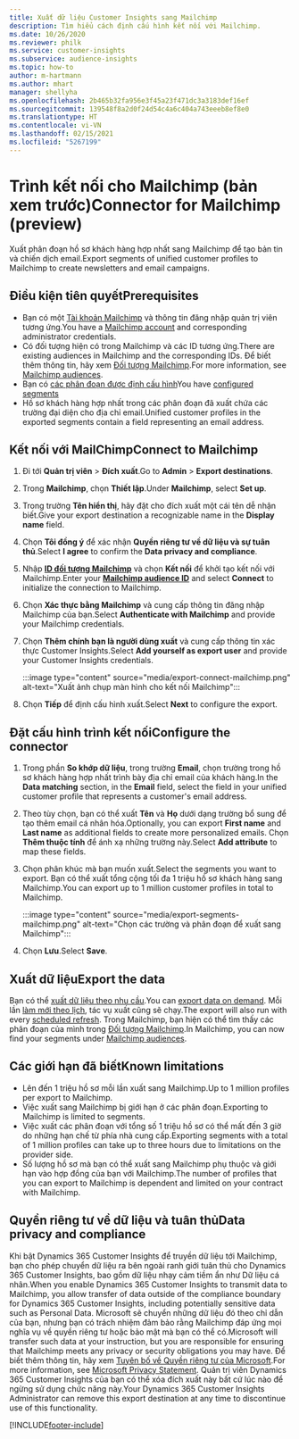 ```yaml
---
title: Xuất dữ liệu Customer Insights sang Mailchimp
description: Tìm hiểu cách định cấu hình kết nối với Mailchimp.
ms.date: 10/26/2020
ms.reviewer: philk
ms.service: customer-insights
ms.subservice: audience-insights
ms.topic: how-to
author: m-hartmann
ms.author: mhart
manager: shellyha
ms.openlocfilehash: 2b465b32fa956e3f45a23f471dc3a3183def16ef
ms.sourcegitcommit: 139548f8a2d0f24d54c4a6c404a743eeeb8ef8e0
ms.translationtype: HT
ms.contentlocale: vi-VN
ms.lasthandoff: 02/15/2021
ms.locfileid: "5267199"
---
```

# <a name="connector-for-mailchimp-preview"></a><span data-ttu-id="ce74f-103">Trình kết nối cho Mailchimp (bản xem trước)</span><span class="sxs-lookup"><span data-stu-id="ce74f-103">Connector for Mailchimp (preview)</span></span>

<span data-ttu-id="ce74f-104">Xuất phân đoạn hồ sơ khách hàng hợp nhất sang Mailchimp để tạo bản tin và chiến dịch email.</span><span class="sxs-lookup"><span data-stu-id="ce74f-104">Export segments of unified customer profiles to Mailchimp to create newsletters and email campaigns.</span></span>

## <a name="prerequisites"></a><span data-ttu-id="ce74f-105">Điều kiện tiên quyết</span><span class="sxs-lookup"><span data-stu-id="ce74f-105">Prerequisites</span></span>

-   <span data-ttu-id="ce74f-106">Bạn có một [Tài khoản Mailchimp](https://mailchimp.com/) và thông tin đăng nhập quản trị viên tương ứng.</span><span class="sxs-lookup"><span data-stu-id="ce74f-106">You have a [Mailchimp account](https://mailchimp.com/) and corresponding administrator credentials.</span></span>
-   <span data-ttu-id="ce74f-107">Có đối tượng hiện có trong Mailchimp và các ID tương ứng.</span><span class="sxs-lookup"><span data-stu-id="ce74f-107">There are existing audiences in Mailchimp and the corresponding IDs.</span></span> <span data-ttu-id="ce74f-108">Để biết thêm thông tin, hãy xem [Đối tượng Mailchimp](https://mailchimp.com/help/create-audience/).</span><span class="sxs-lookup"><span data-stu-id="ce74f-108">For more information, see [Mailchimp audiences](https://mailchimp.com/help/create-audience/).</span></span>
-   <span data-ttu-id="ce74f-109">Bạn có [các phân đoạn được định cấu hình](segments.md)</span><span class="sxs-lookup"><span data-stu-id="ce74f-109">You have [configured segments](segments.md)</span></span>
-   <span data-ttu-id="ce74f-110">Hồ sơ khách hàng hợp nhất trong các phân đoạn đã xuất chứa các trường đại diện cho địa chỉ email.</span><span class="sxs-lookup"><span data-stu-id="ce74f-110">Unified customer profiles in the exported segments contain a field representing an email address.</span></span>

## <a name="connect-to-mailchimp"></a><span data-ttu-id="ce74f-111">Kết nối với MailChimp</span><span class="sxs-lookup"><span data-stu-id="ce74f-111">Connect to Mailchimp</span></span>

1. <span data-ttu-id="ce74f-112">Đi tới **Quản trị viên** > **Đích xuất**.</span><span class="sxs-lookup"><span data-stu-id="ce74f-112">Go to **Admin** > **Export destinations**.</span></span>

1. <span data-ttu-id="ce74f-113">Trong **Mailchimp**, chọn **Thiết lập**.</span><span class="sxs-lookup"><span data-stu-id="ce74f-113">Under **Mailchimp**, select **Set up**.</span></span>

1. <span data-ttu-id="ce74f-114">Trong trường **Tên hiển thị**, hãy đặt cho đích xuất một cái tên dễ nhận biết.</span><span class="sxs-lookup"><span data-stu-id="ce74f-114">Give your export destination a recognizable name in the **Display name** field.</span></span>

1. <span data-ttu-id="ce74f-115">Chọn **Tôi đồng ý** để xác nhận **Quyền riêng tư về dữ liệu và sự tuân thủ**.</span><span class="sxs-lookup"><span data-stu-id="ce74f-115">Select **I agree** to confirm the **Data privacy and compliance**.</span></span>

1. <span data-ttu-id="ce74f-116">Nhập **[ID đối tượng Mailchimp](https://mailchimp.com/help/find-audience-id/)** và chọn **Kết nối** để khởi tạo kết nối với Mailchimp.</span><span class="sxs-lookup"><span data-stu-id="ce74f-116">Enter your **[Mailchimp audience ID](https://mailchimp.com/help/find-audience-id/)** and select **Connect** to initialize the connection to Mailchimp.</span></span>

1. <span data-ttu-id="ce74f-117">Chọn **Xác thực bằng Mailchimp** và cung cấp thông tin đăng nhập Mailchimp của bạn.</span><span class="sxs-lookup"><span data-stu-id="ce74f-117">Select **Authenticate with Mailchimp** and provide your Mailchimp credentials.</span></span>

1. <span data-ttu-id="ce74f-118">Chọn **Thêm chính bạn là người dùng xuất** và cung cấp thông tin xác thực Customer Insights.</span><span class="sxs-lookup"><span data-stu-id="ce74f-118">Select **Add yourself as export user** and provide your Customer Insights credentials.</span></span>

   :::image type="content" source="media/export-connect-mailchimp.png" alt-text="Xuất ảnh chụp màn hình cho kết nối Mailchimp":::

1. <span data-ttu-id="ce74f-120">Chọn **Tiếp** để định cấu hình xuất.</span><span class="sxs-lookup"><span data-stu-id="ce74f-120">Select **Next** to configure the export.</span></span>

## <a name="configure-the-connector"></a><span data-ttu-id="ce74f-121">Đặt cấu hình trình kết nối</span><span class="sxs-lookup"><span data-stu-id="ce74f-121">Configure the connector</span></span>

1. <span data-ttu-id="ce74f-122">Trong phần **So khớp dữ liệu**, trong trường **Email**, chọn trường trong hồ sơ khách hàng hợp nhất trình bày địa chỉ email của khách hàng.</span><span class="sxs-lookup"><span data-stu-id="ce74f-122">In the **Data matching** section, in the **Email** field, select the field in your unified customer profile that represents a customer's email address.</span></span> 

1. <span data-ttu-id="ce74f-123">Theo tùy chọn, bạn có thể xuất **Tên** và **Họ** dưới dạng trường bổ sung để tạo thêm email cá nhân hóa.</span><span class="sxs-lookup"><span data-stu-id="ce74f-123">Optionally, you can export **First name** and **Last name** as additional fields to create more personalized emails.</span></span> <span data-ttu-id="ce74f-124">Chọn **Thêm thuộc tính** để ánh xạ những trường này.</span><span class="sxs-lookup"><span data-stu-id="ce74f-124">Select **Add attribute** to map these fields.</span></span>

1. <span data-ttu-id="ce74f-125">Chọn phân khúc mà bạn muốn xuất.</span><span class="sxs-lookup"><span data-stu-id="ce74f-125">Select the segments you want to export.</span></span> <span data-ttu-id="ce74f-126">Bạn có thể xuất tổng cộng tối đa 1 triệu hồ sơ khách hàng sang Mailchimp.</span><span class="sxs-lookup"><span data-stu-id="ce74f-126">You can export up to 1 million customer profiles in total to Mailchimp.</span></span>

   :::image type="content" source="media/export-segments-mailchimp.png" alt-text="Chọn các trường và phân đoạn để xuất sang Mailchimp":::

1. <span data-ttu-id="ce74f-128">Chọn **Lưu**.</span><span class="sxs-lookup"><span data-stu-id="ce74f-128">Select **Save**.</span></span>

## <a name="export-the-data"></a><span data-ttu-id="ce74f-129">Xuất dữ liệu</span><span class="sxs-lookup"><span data-stu-id="ce74f-129">Export the data</span></span>

<span data-ttu-id="ce74f-130">Bạn có thể [xuất dữ liệu theo nhu cầu](export-destinations.md).</span><span class="sxs-lookup"><span data-stu-id="ce74f-130">You can [export data on demand](export-destinations.md).</span></span> <span data-ttu-id="ce74f-131">Mỗi lần [làm mới theo lịch](system.md#schedule-tab), tác vụ xuất cũng sẽ chạy.</span><span class="sxs-lookup"><span data-stu-id="ce74f-131">The export will also run with every [scheduled refresh](system.md#schedule-tab).</span></span> <span data-ttu-id="ce74f-132">Trong Mailchimp, bạn hiện có thể tìm thấy các phân đoạn của mình trong [Đối tượng Mailchimp](https://mailchimp.com/help/create-audience/).</span><span class="sxs-lookup"><span data-stu-id="ce74f-132">In Mailchimp, you can now find your segments under [Mailchimp audiences](https://mailchimp.com/help/create-audience/).</span></span>

## <a name="known-limitations"></a><span data-ttu-id="ce74f-133">Các giới hạn đã biết</span><span class="sxs-lookup"><span data-stu-id="ce74f-133">Known limitations</span></span>

- <span data-ttu-id="ce74f-134">Lên đến 1 triệu hồ sơ mỗi lần xuất sang Mailchimp.</span><span class="sxs-lookup"><span data-stu-id="ce74f-134">Up to 1 million profiles per export to Mailchimp.</span></span>
- <span data-ttu-id="ce74f-135">Việc xuất sang Mailchimp bị giới hạn ở các phân đoạn.</span><span class="sxs-lookup"><span data-stu-id="ce74f-135">Exporting to Mailchimp is limited to segments.</span></span>
- <span data-ttu-id="ce74f-136">Việc xuất các phân đoạn với tổng số 1 triệu hồ sơ có thể mất đến 3 giờ do những hạn chế từ phía nhà cung cấp.</span><span class="sxs-lookup"><span data-stu-id="ce74f-136">Exporting segments with a total of 1 million profiles can take up to three hours due to limitations on the provider side.</span></span> 
- <span data-ttu-id="ce74f-137">Số lượng hồ sơ mà bạn có thể xuất sang Mailchimp phụ thuộc và giới hạn vào hợp đồng của bạn với Mailchimp.</span><span class="sxs-lookup"><span data-stu-id="ce74f-137">The number of profiles that you can export to Mailchimp is dependent and limited on your contract with Mailchimp.</span></span>

## <a name="data-privacy-and-compliance"></a><span data-ttu-id="ce74f-138">Quyền riêng tư về dữ liệu và tuân thủ</span><span class="sxs-lookup"><span data-stu-id="ce74f-138">Data privacy and compliance</span></span>

<span data-ttu-id="ce74f-139">Khi bật Dynamics 365 Customer Insights để truyền dữ liệu tới Mailchimp, bạn cho phép chuyển dữ liệu ra bên ngoài ranh giới tuân thủ cho Dynamics 365 Customer Insights, bao gồm dữ liệu nhạy cảm tiềm ẩn như Dữ liệu cá nhân.</span><span class="sxs-lookup"><span data-stu-id="ce74f-139">When you enable Dynamics 365 Customer Insights to transmit data to Mailchimp, you allow transfer of data outside of the compliance boundary for Dynamics 365 Customer Insights, including potentially sensitive data such as Personal Data.</span></span> <span data-ttu-id="ce74f-140">Microsoft sẽ chuyển những dữ liệu đó theo chỉ dẫn của bạn, nhưng bạn có trách nhiệm đảm bảo rằng Mailchimp đáp ứng mọi nghĩa vụ về quyền riêng tư hoặc bảo mật mà bạn có thể có.</span><span class="sxs-lookup"><span data-stu-id="ce74f-140">Microsoft will transfer such data at your instruction, but you are responsible for ensuring that Mailchimp meets any privacy or security obligations you may have.</span></span> <span data-ttu-id="ce74f-141">Để biết thêm thông tin, hãy xem [Tuyên bố về Quyền riêng tư của Microsoft](https://go.microsoft.com/fwlink/?linkid=396732).</span><span class="sxs-lookup"><span data-stu-id="ce74f-141">For more information, see [Microsoft Privacy Statement](https://go.microsoft.com/fwlink/?linkid=396732).</span></span>
<span data-ttu-id="ce74f-142">Quản trị viên Dynamics 365 Customer Insights của bạn có thể xóa đích xuất này bất cứ lúc nào để ngừng sử dụng chức năng này.</span><span class="sxs-lookup"><span data-stu-id="ce74f-142">Your Dynamics 365 Customer Insights Administrator can remove this export destination at any time to discontinue use of this functionality.</span></span>


[!INCLUDE[footer-include](../includes/footer-banner.md)]